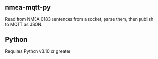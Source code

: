 ## nmea-mqtt-py

Read from NMEA 0183 sentences from a socket, parse them, then publish to MQTT as
JSON.

## Python

Requires Python v3.10 or greater
